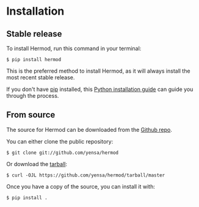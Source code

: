 # Installation

## Stable release

To install Hermod, run this command in your
terminal:

``` console
$ pip install hermod
```

This is the preferred method to install Hermod, as it will always install the most recent stable release.

If you don't have [pip][] installed, this [Python installation guide][]
can guide you through the process.

## From source

The source for Hermod can be downloaded from
the [Github repo][].

You can either clone the public repository:

``` console
$ git clone git://github.com/yensa/hermod
```

Or download the [tarball][]:

``` console
$ curl -OJL https://github.com/yensa/hermod/tarball/master
```

Once you have a copy of the source, you can install it with:

``` console
$ pip install .
```

  [pip]: https://pip.pypa.io
  [Python installation guide]: http://docs.python-guide.org/en/latest/starting/installation/
  [Github repo]: https://github.com/%7B%7B%20cookiecutter.github_username%20%7D%7D/%7B%7B%20cookiecutter.project_slug%20%7D%7D
  [tarball]: https://github.com/%7B%7B%20cookiecutter.github_username%20%7D%7D/%7B%7B%20cookiecutter.project_slug%20%7D%7D/tarball/master
